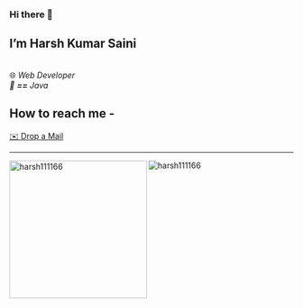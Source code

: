### Hi there 👋

## I’m Harsh Kumar Saini
</br>
🌐 <i>Web Developer</i>
</br>
<i>🧡 <b>==</b> Java</i>


## How to reach me -
[✉️ Drop a Mail](mailto:harshsaini111166@gmail.com) 
<br /> 

---


  <img align="left" height="244px" alt="harsh111166" src="https://github-readme-stats.vercel.app/api?username=harsh111166&show_icons=true&hide_border=false&title_color=ff652f&icon_color=FFE400&bg_color=09131B&text_color=ffffff&border_color=0c1a25" />
  

  <img align="left" alt="harsh111166" src="https://github-readme-stats.vercel.app/api/top-langs/?username=harsh111166&langs_count=8&show_icons=true&hide_border=false&title_color=ff652f&icon_color=FFE400&bg_color=09131B&text_color=ffffff&border_color=0c1a25" />





<!--
**harsh111166/harsh111166** is a ✨ _special_ ✨ repository because its `README.md` (this file) appears on your GitHub profile.

Here are some ideas to get you started:

- 🔭 I’m currently working on ...
- 🌱 I’m currently learning ...
- 👯 I’m looking to collaborate on ...
- 🤔 I’m looking for help with ...
- 💬 Ask me about ...
- 📫 How to reach me: ...
- 😄 Pronouns: ...
- ⚡ Fun fact: ...
-->
